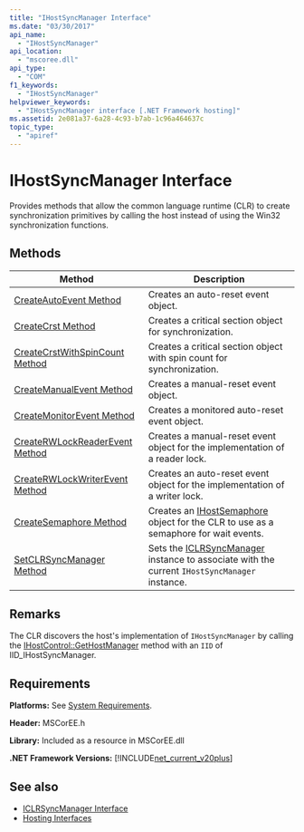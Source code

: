 ```yaml
---
title: "IHostSyncManager Interface"
ms.date: "03/30/2017"
api_name: 
  - "IHostSyncManager"
api_location: 
  - "mscoree.dll"
api_type: 
  - "COM"
f1_keywords: 
  - "IHostSyncManager"
helpviewer_keywords: 
  - "IHostSyncManager interface [.NET Framework hosting]"
ms.assetid: 2e081a37-6a28-4c93-b7ab-1c96a464637c
topic_type: 
  - "apiref"
---
```

# IHostSyncManager Interface
Provides methods that allow the common language runtime (CLR) to create synchronization primitives by calling the host instead of using the Win32 synchronization functions.  
  
## Methods  
  
|Method|Description|  
|------------|-----------------|  
|[CreateAutoEvent Method](ihostsyncmanager-createautoevent-method.md)|Creates an auto-reset event object.|  
|[CreateCrst Method](ihostsyncmanager-createcrst-method.md)|Creates a critical section object for synchronization.|  
|[CreateCrstWithSpinCount Method](ihostsyncmanager-createcrstwithspincount-method.md)|Creates a critical section object with spin count for synchronization.|  
|[CreateManualEvent Method](ihostsyncmanager-createmanualevent-method.md)|Creates a manual-reset event object.|  
|[CreateMonitorEvent Method](ihostsyncmanager-createmonitorevent-method.md)|Creates a monitored auto-reset event object.|  
|[CreateRWLockReaderEvent Method](ihostsyncmanager-createrwlockreaderevent-method.md)|Creates a manual-reset event object for the implementation of a reader lock.|  
|[CreateRWLockWriterEvent Method](ihostsyncmanager-createrwlockwriterevent-method.md)|Creates an auto-reset event object for the implementation of a writer lock.|  
|[CreateSemaphore Method](ihostsyncmanager-createsemaphore-method.md)|Creates an [IHostSemaphore](ihostsemaphore-interface.md) object for the CLR to use as a semaphore for wait events.|  
|[SetCLRSyncManager Method](ihostsyncmanager-setclrsyncmanager-method.md)|Sets the [ICLRSyncManager](iclrsyncmanager-interface.md) instance to associate with the current `IHostSyncManager` instance.|  
  
## Remarks  
 The CLR discovers the host's implementation of `IHostSyncManager` by calling the [IHostControl::GetHostManager](ihostcontrol-gethostmanager-method.md) method with an `IID` of IID_IHostSyncManager.  
  
## Requirements  
 **Platforms:** See [System Requirements](../../get-started/system-requirements.md).  
  
 **Header:** MSCorEE.h  
  
 **Library:** Included as a resource in MSCorEE.dll  
  
 **.NET Framework Versions:** [!INCLUDE[net_current_v20plus](../../../../includes/net-current-v20plus-md.md)]  
  
## See also

- [ICLRSyncManager Interface](iclrsyncmanager-interface.md)
- [Hosting Interfaces](hosting-interfaces.md)
